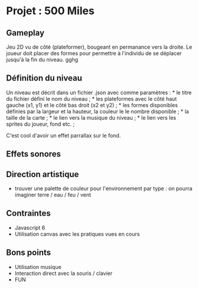 # Projet : 500 Miles

## Gameplay

Jeu 2D vu de côté (plateformer), bougeant en permanance vers la droite.
Le joueur doit placer des formes pour permettre à l'individu de se déplacer jusqu'à la fin du niveau.
gghg
## Définition du niveau

Un niveau est décrit dans un fichier .json avec comme paramètres :
    * le titre du fichier défini le nom du niveau ;
    * les plateformes avec le côté haut gauche (x1, y1) et le côté bas droit (x2 et y2) ;
    * les formes disponibles définies par la largeur et la hauteur, la couleur le le nombre disponible ;
    * la taille de la carte ;
    * le lien vers la musique du niveau ;
    * le lien vers les sprites du joueur, fond etc. ;

C'est cool d'avoir un effet parrallax sur le fond. 

## Effets sonores



## Direction artistique

* trouver une palette de couleur pour l'environnement par type : on pourra imaginer terre / eau / feu / vent


## Contraintes

* Javascript 6
* Utilisation canvas avec les pratiques vues en cours

## Bons points

* Utilisation musique 
* Interaction direct avec la souris / clavier
* FUN